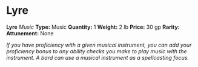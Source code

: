 # Lyre

**Lyre**
_Music_
**Type:** Music
**Quantity:** 1
**Weight:** 2 lb
**Price:** 30 gp
**Rarity:** 
**Attunement:** None

*If you have proficiency with a given musical instrument, you can add your proficiency bonus to any ability checks you make to play music with the instrument. A bard can use a musical instrument as a spellcasting focus.*